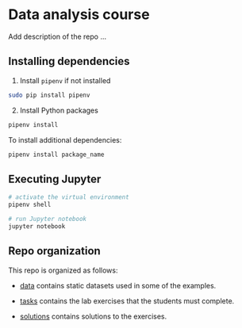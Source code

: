 # Data analysis course

Add description of the repo ...

## Installing dependencies

1. Install `pipenv` if not installed
```bash
sudo pip install pipenv
```

2. Install Python packages
``` bash
pipenv install
```

To install additional dependencies:

```bash
pipenv install package_name
```

## Executing Jupyter

```bash
# activate the virtual environment
pipenv shell

# run Jupyter notebook
jupyter notebook
```

## Repo organization

This repo is organized as follows:

* [data](./data) contains static datasets used in some of the examples.

* [tasks](./notebooks/tasks) contains the lab exercises that the students must complete. 

* [solutions](./notebooks/solutions) contains solutions to the exercises. 

